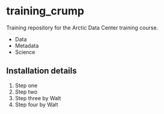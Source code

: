 # training_crump
Training repository for the Arctic Data Center training course. 

- Data
- Metadata
- Science 

## Installation details
1. Step one
1. Step two 
1. Step three by Walt
1. Step four by Walt
